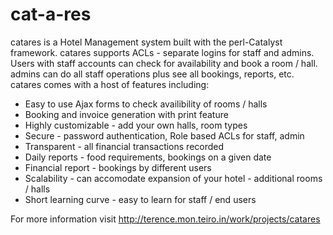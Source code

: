 cat-a-res
=========

catares is a Hotel Management system built with the perl-Catalyst framework.
catares supports ACLs - separate logins for staff and admins. Users with staff
accounts can check for availability and book a room / hall. admins can do all
staff operations plus see all bookings, reports, etc.  catares comes with a
host of features including:

 * Easy to use Ajax forms to check availibility of rooms / halls
 * Booking and invoice generation with print feature
 * Highly customizable - add your own halls, room types
 * Secure - password authentication, Role based ACLs for staff, admin
 * Transparent - all financial transactions recorded
 * Daily reports - food requirements, bookings on a given date
 * Financial report - bookings by different users
 * Scalability - can accomodate expansion of your hotel - additional rooms / halls
 * Short learning curve - easy to learn for staff / end users

For more information visit http://terence.mon.teiro.in/work/projects/catares
